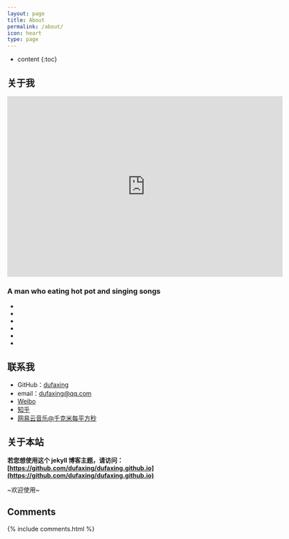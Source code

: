 ```yaml
---
layout: page
title: About
permalink: /about/
icon: heart
type: page
---
```


* content
{:toc}

## 关于我

<iframe src="http://wx1.sinaimg.cn/mw690/e4439297gy1fjra3wrgmpj20hm0bkq3q.jpg" style="border: 0;height: 416px;width: 634px;overflow: hidden;" frameBorder="0"></iframe>

### A man who eating hot pot and singing songs

* 
* 
* 
* 
* 
* 

## 联系我

* GitHub：[dufaxing](https://github.com/dufaxing)
* email：dufaxing@qq.com
* [Weibo](http://weibo.com/3829633687)
* [知乎](https://www.zhihu.com/people/hyicl)
* [网易云音乐@千克米每平方秒](http://music.163.com/)

## 关于本站

**若您想使用这个 jekyll 博客主题，请访问：[https://github.com/dufaxing/dufaxing.github.io](https://github.com/dufaxing/dufaxing.github.io)**

~欢迎使用~







## Comments

{% include comments.html %}
